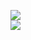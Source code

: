 [![](https://img.shields.io/badge/Made%20With-Github%20Spray-lightgrey.svg?style=for-the-badge&logo=github)](https://github.com/Annihil/github-spray#15796)  
[![](https://i.imgur.com/2DrTn0Z.gif)](https://github.com/Annihil/github-spray)